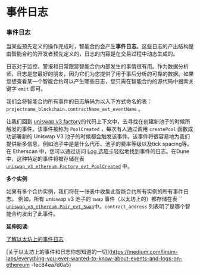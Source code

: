 # 事件日志

### 事件日志

当某些预先定义的操作完成时，智能合约会产生**事件日志**。这些日志的产出结构是由智能合约的开发者预先定义的，日志的内容是在交易过程中动态生成的。

日志对于监控、警报和日常跟踪智能合约内部发生的事情很有用。作为数据分析师，日志是您最好的朋友，因为它们为您提供了用于事后分析的可靠的数据。如果您想查看某一个智能合约可以产生哪些日志，您只需在智能合约的源代码中搜索关键字 `emit` 即可。

我们会将智能合约所有事件的日志解码为以入下方式命名的表：`projectname_blockchain.contractName_evt_eventName` 。

让我们回到 [uniswap v3 factory](https://etherscan.io/address/0x1f98431c8ad98523631ae4a59f267346ea31f984#code)的代码上下文中，去寻找在创建新池子的时候所触发的事件。该事件被称为 `PoolCreated` ，每次有人通过调用 `createPool` 函数成功部署新的 Uniswap V3 池子的时候都会触发该事件。该事件将很容易地为我们提供新多信息，例如池子中是是什么代币、池子的费率等级以及tick spacing等。在 Etherscan 中，您可以通过访问 [Log 选项卡](https://etherscan.io/tx/0xdeb368592f3de0f2840754bce61d2c3f29cdb3407c63c699052e68a854c71eaa#eventlog)轻松地找到事件的日志。在Dune中，这种特定的事件将被存储在表 [`uniswap_v3_ethereum.Factory_evt_PoolCreated`](https://dune.com/queries/757381) 中。


**多个实例**

如果有多个合约实例，我们将在一张表中收集此智能合约所有实例的所有事件日志。 例如，所有 uniswap v3 池子的 `swap` 事件（以太坊上的）都存储在表 \`\` [`uniswap_v3_ethereum.Pair_evt_Swap`](https://dune.com/queries/742037)中。`contract_address` 列表明了是哪个智能合约发出了此事件。

**延伸阅读:**

[了解以太坊上的事件日志](https://medium.com/mycrypto/understanding-event-logs-on-the-ethereum-blockchain-f4ae7ba50378)

[关于以太坊上的事件和日志你想知道的一切](https://medium.com/linum-labs/everything-you-ever-wanted-to-know-about-events-and-logs-on-ethereum -fec84ea7d0a5)
